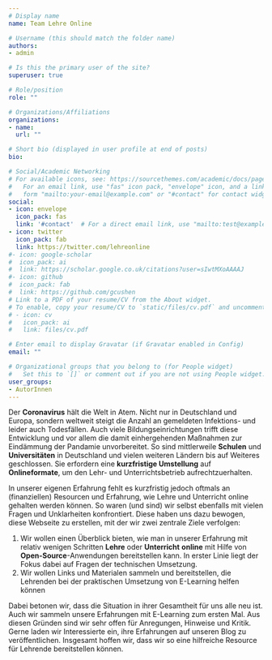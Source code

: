 ```yaml
---
# Display name
name: Team Lehre Online

# Username (this should match the folder name)
authors:
- admin

# Is this the primary user of the site?
superuser: true

# Role/position
role: ""

# Organizations/Affiliations
organizations:
- name: 
  url: ""

# Short bio (displayed in user profile at end of posts)
bio: 

# Social/Academic Networking
# For available icons, see: https://sourcethemes.com/academic/docs/page-builder/#icons
#   For an email link, use "fas" icon pack, "envelope" icon, and a link in the
#   form "mailto:your-email@example.com" or "#contact" for contact widget.
social:
- icon: envelope
  icon_pack: fas
  link: '#contact'  # For a direct email link, use "mailto:test@example.org".
- icon: twitter
  icon_pack: fab
  link: https://twitter.com/lehreonline
#- icon: google-scholar
#  icon_pack: ai
#  link: https://scholar.google.co.uk/citations?user=sIwtMXoAAAAJ
#- icon: github
#  icon_pack: fab
#  link: https://github.com/gcushen
# Link to a PDF of your resume/CV from the About widget.
# To enable, copy your resume/CV to `static/files/cv.pdf` and uncomment the lines below.
# - icon: cv
#   icon_pack: ai
#   link: files/cv.pdf

# Enter email to display Gravatar (if Gravatar enabled in Config)
email: ""

# Organizational groups that you belong to (for People widget)
#   Set this to `[]` or comment out if you are not using People widget.
user_groups:
- AutorInnen
---
```


Der **Coronavirus** hält die Welt in Atem. Nicht nur in Deutschland und Europa, sondern weltweit steigt die Anzahl an gemeldeten Infektions- und leider auch Todesfällen. Auch viele Bildungseinrichtungen trifft diese Entwicklung und vor allem die damit einhergehenden Maßnahmen zur Eindämmung der Pandamie unvorbereitet. So sind mittlerweile **Schulen** und **Universitäten** in Deutschland und vielen weiteren Ländern bis auf Weiteres geschlossen. Sie erfordern eine **kurzfristige Umstellung** auf **Onlineformate**, um den Lehr- und Unterrichtsbetrieb aufrechtzuerhalten. 

In unserer eigenen Erfahrung fehlt es kurzfristig jedoch oftmals an (finanziellen) Resourcen und Erfahrung, wie Lehre und Unterricht online gehalten werden können. So waren (und sind) wir selbst ebenfalls mit vielen Fragen und Unklarheiten konfrontiert. Diese haben uns dazu bewogen, diese Webseite zu erstellen, mit der wir zwei zentrale Ziele verfolgen:
  
  1. Wir wollen einen Überblick bieten, wie man in unserer Erfahrung mit relativ wenigen Schritten **Lehre** oder **Unterricht**  **online** mit Hilfe von **Open-Source**-Anwendungen bereitstellen kann. In erster Linie liegt der Fokus dabei auf Fragen der technischen Umsetzung. 
  2. Wir wollen Links und Materialen sammeln und bereitstellen, die Lehrenden bei der praktischen Umsetzung von E-Learning helfen können

Dabei betonen wir, dass die Situation in ihrer Gesamtheit für uns alle neu ist. Auch wir sammeln unsere Erfahrungen mit E-Learning zum ersten Mal. Aus diesen Gründen sind wir sehr offen für Anregungen, Hinweise und Kritik. Gerne laden wir Interessierte ein, ihre Erfahrungen auf unseren Blog zu veröffentlichen. Insgesamt hoffen wir, dass wir so eine hilfreiche Resource für Lehrende bereitstellen können.
